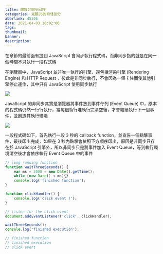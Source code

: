 ```yaml
---
title: 關於非同步回呼
categories: 克服JS的奇怪部分
abbrlink: 45306
date: 2021-04-03 16:02:06
tags:
thumbnail:
banner:
description:
---
```


在章節的最前面有提到 JavaScript 會同步執行程式碼，而非同步指的就是在同一個時間不只執行一段程式碼

<!-- more -->

在瀏覽器中，JavaScript 並非唯一執行的引擎，還包括渲染引擎 (Rendering Engine) 和 HTTP Request ，彼此是非同步執行，不會因為一個卡住而使其他引擎停止運作，其中只有 JavaScript 使用同步執行

![](引擎.PNG)

JavaScript 的非同步其實是瀏覽器將事件放到事件佇列 (Event Queue) 中，原本的程式碼仍然一行行執行，當每個執行堆執行完清空後，才會繼續執行下一個事件，並創造其執行環境

![](event-queue.PNG)

一段程式碼如下，首先執行一段 3 秒的 callback function，並宣告一個點擊事件，最後印出完成，如果在 3 秒內點擊會依照下方順序印出，原因是非同步只存在於 JavaScript 引擎外，所以非同步只是將事件加入 Event Queue，等到執行環境清空後才會依序執行 Event Queue 中的事件 

```js
// long runuing function
function waitThreeSeconds() {
    var ms = 3000 = new Date().getTime();
    while (new Date() < ms){}
    console.log('finished function');
}

function clickHandler() {
    console.log('click event !');
}

// listen for the click event
document.addEventListener('click', clickHandler);

waitThreeSeconds();
console.log('finished execution');

// finished function
// finished execution
// click event
```
